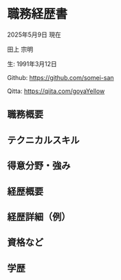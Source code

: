 # 職務経歴書

2025年5月9日 現在

田上 宗明

生: 1991年3月12日

Github: https://github.com/somei-san

Qitta: https://qiita.com/goyaYellow

## 職務概要

## テクニカルスキル

## 得意分野・強み

## 経歴概要

## 経歴詳細（例）

## 資格など

## 学歴
